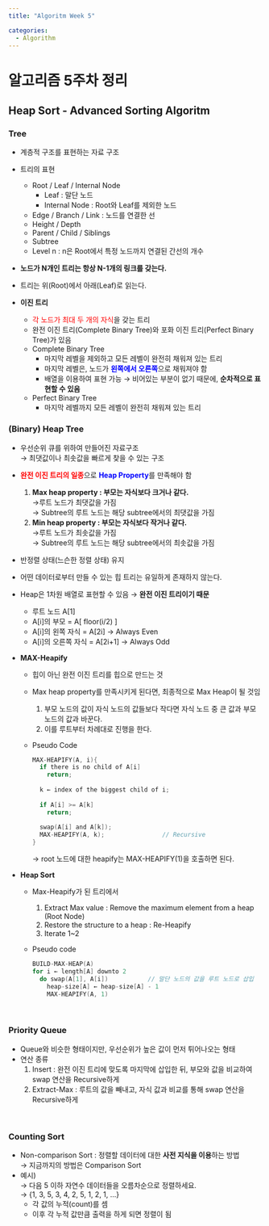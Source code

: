 ```yaml
---
title: "Algoritm Week 5"

categories:
  - Algorithm
---
```




# 알고리즘 5주차 정리

## Heap Sort - Advanced Sorting Algoritm

### Tree

- 계층적 구조를 표현하는 자료 구조
- 트리의 표현
  - Root / Leaf / Internal Node
    - Leaf : 말단 노드
    - Internal Node : Root와 Leaf를 제외한 노드
  - Edge / Branch / Link : 노드를 연결한 선
  - Height / Depth
  - Parent / Child / Siblings
  - Subtree
  - Level n : n은 Root에서 특정 노드까지 연결된 간선의 개수
- **노드가 N개인 트리는 항상 N-1개의 링크를 갖는다.**
- 트리는 위(Root)에서 아래(Leaf)로 읽는다.<br>

- **이진 트리**
  - <span style="color:red">각 노드가 최대 두 개의 자식</span>을 갖는 트리
  - 완전 이진 트리(Complete Binary Tree)와 포화 이진 트리(Perfect Binary Tree)가 있음
  - Complete Binary Tree
    - 마지막 레벨을 제외하고 모든 레벨이 완전히 채워져 있는 트리
    - 마지막 레벨은, 노드가 <span style="color:blue">**왼쪽에서 오른쪽**</span>으로 채워져야 함
    - 배열을 이용하여 표현 가능 → 비어있는 부분이 없기 때문에, **순차적으로 표현할 수 있음**
  - Perfect Binary Tree
    - 마지막 레벨까지 모든 레벨이 완전히 채워져 있는 트리 <br>

### (Binary) Heap Tree

- 우선순위 큐를 위하여 만들어진 자료구조 <br>→ 최댓값이나 최솟값을 빠르게 찾을 수 있는 구조

- <span style="color:red">**완전 이진 트리의 일종**</span>으로 <span style="color:blue">**Heap Property**</span>를 만족해야 함
  1. **Max heap property : 부모는 자식보다 크거나 같다.** <br>
     →루트 노드가 최댓값을 가짐 <br>
     → Subtree의 루트 노드는 해당 subtree에서의 최댓값을 가짐
  2. **Min heap property : 부모는 자식보다 작거나 같다.**<br>
     →루트 노드가 최솟값을 가짐 <br>
     → Subtree의 루트 노드는 해당 subtree에서의 최솟값을 가짐
  
- 반정렬 상태(느슨한 정렬 상태) 유지

- 어떤 데이터로부터 만들 수 있는 힙 트리는 유일하게 존재하지 않는다.<br>

- Heap은 1차원 배열로 표현할 수 있음 → **완전 이진 트리이기 때문**

  - 루트 노드 A[1]
  - A[i]의 부모 = A[ floor(i/2) ]
  - A[i]의 왼쪽 자식 = A[2i] → Always Even
  - A[i]의 오른쪽 자식 = A[2i+1] → Always Odd <br>
    

- **MAX-Heapify**

  - 힙이 아닌 완전 이진 트리를 힙으로 만드는 것

  - Max heap property를 만족시키게 된다면, 최종적으로 Max Heap이 될 것임

    1. 부모 노드의 값이 자식 노드의 값들보다 작다면 자식 노드 중 큰 값과 부모 노드의 값과 바꾼다.
    2. 이를 루트부터 차례대로 진행을 한다.

  - Pseudo Code

    ```c
    MAX-HEAPIFY(A, i){
      if there is no child of A[i]
        return;
      
      k ← index of the biggest child of i;
      
      if A[i] >= A[k]
        return;
      
      swap(A[i] and A[k]);
      MAX-HEAPIFY(A, k);				// Recursive
    }
    ```

    → root 노드에 대한 heapify는 MAX-HEAPIFY(1)을 호출하면 된다. <br>

- **Heap Sort**

  - Max-Heapify가 된 트리에서

    1. Extract Max value : Remove the maximum element from a heap (Root Node)
    2. Restore the structure to a heap : Re-Heapify
    3. Iterate 1~2 <br>

  - Pseudo code

    ```c
    BUILD-MAX-HEAP(A)
    for i ← length[A] downto 2
      do swap(A[1], A[i])			// 말단 노드의 값을 루트 노드로 삽입
        heap-size[A] ← heap-size[A] - 1
        MAX-HEAPIFY(A, 1)
    ```

    <br>



### Priority Queue

- Queue와 비슷한 형태이지만, 우선순위가 높은 값이 먼저 튀어나오는 형태
- 연산 종류
  1. Insert : 완전 이진 트리에 맞도록 마지막에 삽입한 뒤, 부모와 값을 비교하여 swap 연산을 Recursive하게
  2. Extract-Max : 루트의 값을 빼내고, 자식 값과 비교를 통해 swap 연산을 Recursive하게

<br>

### Counting Sort

- Non-comparison Sort : 정렬할 데이터에 대한 **사전 지식을 이용**하는 방법 <br>
  → 지금까지의 방법은 Comparison Sort
- 예시) <br>
  → 다음 5 이하 자연수 데이터들을 오름차순으로 정렬하세요. <br>
  → {1, 3, 5, 3, 4, 2, 5, 1, 2, 1, ...}
  - 각 값의 누적(count)를 셈
  - 이후 각 누적 값만큼 출력을 하게 되면 정렬이 됨
